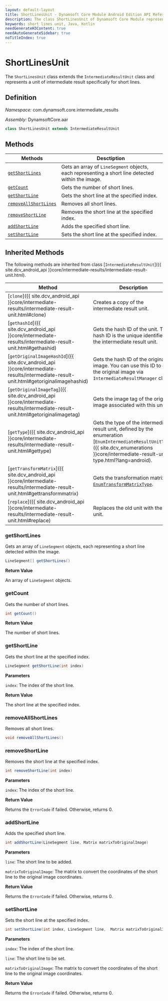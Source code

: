```yaml
---
layout: default-layout
title: ShortLinesUnit - Dynamsoft Core Module Android Edition API Reference
description: The class ShortLinesUnit of Dynamsoft Core Module represents a unit that contains the information of the detected short lines.
keywords: short lines unit, Java, Kotlin
needGenerateH3Content: true
needAutoGenerateSidebar: true
noTitleIndex: true
---
```


# ShortLinesUnit

The `ShortLinesUnit` class extends the `IntermediateResultUnit` class and represents a unit of intermediate result specifically for short lines.

## Definition

*Namespace:* com.dynamsoft.core.intermediate_results

*Assembly:* DynamsoftCore.aar

```java
class ShortLinesUnit extends IntermediateResultUnit
```

## Methods

| Methods | Desctiption |
| ------- | ----------- |
| [`getShortLines`](#getshortlines) | Gets an array of `LineSegment` objects, each representing a short line detected within the image. |
| [`getCount`](#getcount) | Gets the number of short lines. |
| [`getShortLine`](#getshortline) | Gets the short line at the specified index. |
| [`removeAllShortLines`](#removeallshortlines) | Removes all short lines. |
| [`removeShortLine`](#removeshortline) | Removes the short line at the specified index. |
| [`addShortLine`](#addshortline) | Adds the specified short line. |
| [`setShortLine`](#setshortline) | Sets the short line at the specified index. |

## Inherited Methods

The following methods are inherited from class [`IntermediateResultUnit`]({{ site.dcv_android_api }}core/intermediate-results/intermediate-result-unit.html).

| Method | Description |
|------- |-------------|
| [`clone`]({{ site.dcv_android_api }}core/intermediate-results/intermediate-result-unit.html#clone) | Creates a copy of the intermediate result unit. |
| [`gethashId`]({{ site.dcv_android_api }}core/intermediate-results/intermediate-result-unit.html#gethashid) | Gets the hash ID of the unit. The hash ID is the unique identifier for the intermediate result unit. |
| [`getOriginalImageHashId`]({{ site.dcv_android_api }}core/intermediate-results/intermediate-result-unit.html#getoriginalimagehashid) | Gets the hash ID of the original image. You can use this ID to get the original image via `IntermediateResultManager` class. |
| [`getOriginalImageTag`]({{ site.dcv_android_api }}core/intermediate-results/intermediate-result-unit.html#getoriginalimagetag) | Gets the image tag of the original image associated with this unit. |
| [`getType`]({{ site.dcv_android_api }}core/intermediate-results/intermediate-result-unit.html#gettype) | Gets the type of the intermediate result unit, defined by the enumeration [`EnumIntermediateResultUnitType`]({{ site.dcv_enumerations }}core/intermediate-result-unit-type.html?lang=android). |
| [`getTransformMatrix`]({{ site.dcv_android_api }}core/intermediate-results/intermediate-result-unit.html#gettransformmatrix) | Gets the transformation matrix via [`EnumTransformMatrixType`]({{site.dcv_enumerations}}/core/transform-matrix-type.html). |
| [`replace`]({{ site.dcv_android_api }}core/intermediate-results/intermediate-result-unit.html#replace) | Replaces the old unit with the new unit. |

### getShortLines

Gets an array of `LineSegment` objects, each representing a short line detected within the image.

```java
LineSegment[] getShortLines()
```

**Return Value**

An array of `LineSegment` objects.

### getCount

Gets the number of short lines.

```java
int getCount()
```

**Return Value**

The number of short lines.

### getShortLine

Gets the short line at the specified index.

```java
LineSegment getShortLine(int index)
```

**Parameters**

`index`: The index of the short line.

**Return Value**

The short line at the specified index.

### removeAllShortLines

Removes all short lines.

```java
void removeAllShortLines()
```

### removeShortLine

Removes the short line at the specified index.

```java
int removeShortLine(int index)
```

**Parameters**

`index`: The index of the short line.

**Return Value**

Returns the `ErrorCode` if failed. Otherwise, returns 0.

### addShortLine

Adds the specified short line.

```java
int addShortLine(LineSegment line, Matrix matrixToOriginalImage)
```

**Parameters**

`line`: The short line to be added.

`matrixToOriginalImage`: The matrix to convert the coordinates of the short line to the original image coordinates.

**Return Value**

Returns the `ErrorCode` if failed. Otherwise, returns 0.

### setShortLine

Sets the short line at the specified index.

```java
int setShortLine(int index, LineSegment line,  Matrix matrixToOriginalImage)
```

**Parameters**

`index`: The index of the short line.

`line`: The short line to be set.

`matrixToOriginalImage`: The matrix to convert the coordinates of the short line to the original image coordinates.

**Return Value**

Returns the `ErrorCode` if failed. Otherwise, returns 0.
